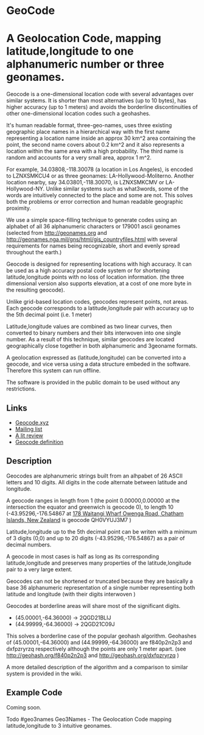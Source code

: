 # GeoCode
A Geolocation Code, mapping latitude,longitude to one alphanumeric number or three geonames.
==================

Geocode is a one-dimensional location code with several advantages over similar systems. It is shorter than most alternatives (up to 10 bytes), has higher accuracy (up to 1 meters) and avoids the borderline discontinuities of other one-dimensional location codes such a geohashes. 

It's human readable format, three-geo-names, uses three existing geographic place names in a hierarchical way with the first name representing a location name inside an approx 30 km^2 area containing the point, the second name covers about 0.2 km^2 and it also represents a location within the same area with a high probability. The third name is random and accounts for a very small area, approx 1 m^2.

For example,  34.03808,-118.30078 (a location in Los Angeles), is encoded to LZNXSMKCU4 or as three geonames: LA-Hollywood-Moliterno. Another location nearby, say 34.03801,-118.30070, is LZNXSMKCMV or LA-Hollywood-NY. Unlike similar systems such as what3words, some of the words are intuitively connected to the place and some are not. This solves both the problems or error correction and human readable geographic proximity.

We use a simple space-filling technique to generate codes using an alphabet of all 36 alphanumeric characters or 179001 ascii geonames (selected from http://geonames.org and http://geonames.nga.mil/gns/html/gis_countryfiles.html with several requirements for names being recognizable, short and evenly spread throughout the earth.)

Geocode is designed for representing locations with high accuracy. It can be used as a high accuracy postal code system or for shortening latitude,longitude points with no loss of location information. (the three dimensional version also supports elevation, at a cost of one more byte in the resulting geocode).

Unlike grid-based location codes, geocodes represent points, not areas. Each geocode corresponds to a latitude,longitude pair with accuracy up to the 5th decimal point (i.e. 1 meter)

Latitude,longitude values are combined as two linear curves, then converted to binary numbers and their bits interwoven into one single number. As a result of this technique, similar geocodes are located geographically close together in both alphanumeric and 3geoname formats.

A geolocation expressed as (latitude,longitude) can be converted into a geocode, and vice versa using a data structure embeded in the software. Therefore this system can run offline.

The software is provided in the public domain to be used without any restrictions.


Links
-----
 * [Geocode.xyz](https://geocode.xyz/)
 * [Mailing list](https://groups.google.com/forum/#!forum/geocode)
 * [A lit review](https://github.com/eruci/geocode/wiki/Comparison-to-similar-systems)
 * [Geocode definition](https://github.com/eruci/geocode/wiki/Geocode)

Description
-----------
Geocodes are alphanumeric strings built from an alhpabet of 26 ASCII letters and 10 digits. All digits in the code alternate between latitude and longitude. 

A geocode ranges in length from 1 (the point 0.00000,0.00000 at the intersection the equator and greenwich is geocode 0), to length 10 (-43.95296,-176.54867 at [178 Waitangi Wharf Owenga Road, Chatham Islands, New Zealand](https://geocode.xyz/178%20Waitangi%20Wharf%20Owenga%20Road,%20Chatham%20Islands,%20Ch%20%20New%20Zealand) is geocode QH0VYUJ3M7 )

Latitude,longitude up to the 5th decimal point can be writen with a minimum of 3 digits (0,0) and up to 20 digits (-43.95296,-176.54867) as a pair of decimal numbers.

A geocode in most cases is half as long as its corresponding latitude,longitude and preserves many properties of the latitude,longitude pair to a very large extent. 

Geocodes can not be shortened or truncated because they are basically a base 36 alphanumeric representation of a single number representing both latitude and longitude (with their digits interwoven )

Geocodes at borderline areas will share most of the significant digits.
   * (45.00001,-64.36000) -> 2QGD21BLIJ
   * (44.99999,-64.36000) -> 2QGD21C09J
   
This solves a borderline case of the popular geohash algorithm. Geohashes of (45.00001,-64.36000) and (44.99999,-64.36000) are f840p2n2p3 and dxfpzryrzq respectively although the points are only 1 meter apart. (see http://geohash.org/f840p2n2p3  and http://geohash.org/dxfpzryrzq )
   
A more detailed description of the algorithm and a comparison to similar system is provided in the wiki.

Example Code
------------
Coming soon.


Todo
#geo3names
Geo3Names - The Geolocation Code mapping latitude,longitude to 3 intuitive geonames.
